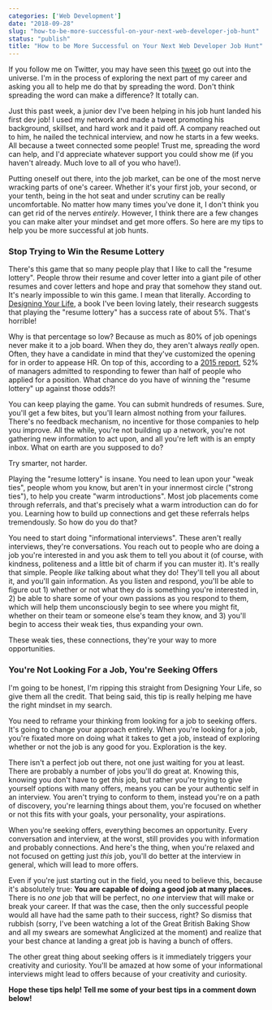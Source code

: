 ```yaml
---
categories: ['Web Development']
date: "2018-09-28"
slug: "how-to-be-more-successful-on-your-next-web-developer-job-hunt"
status: "publish"
title: "How to be More Successful on Your Next Web Developer Job Hunt"
---
```


If you follow me on Twitter, you may have seen this [tweet](https://twitter.com/kyleshevlin/status/1041735370478542851) go out into the universe. I'm in the process of exploring the next part of my career and asking you all to help me do that by spreading the word. Don't think spreading the word can make a difference? It totally can.

Just this past week, a junior dev I've been helping in his job hunt landed his first dev job! I used my network and made a tweet promoting his background, skillset, and hard work and it paid off. A company reached out to him, he nailed the technical interview, and now he starts in a few weeks. All because a tweet connected some people! Trust me, spreading the word can help, and I'd appreciate whatever support you could show me (if you haven't already. Much love to all of you who have!).

Putting oneself out there, into the job market, can be one of the most nerve wracking parts of one's career. Whether it's your first job, your second, or your tenth, being in the hot seat and under scrutiny can be really uncomfortable. No matter how many times you've done it, I don't think you can get rid of the nerves _entirely_. However, I think there are a few changes you can make alter your mindset and get more offers. So here are my tips to help you be more successful at job hunts.

### Stop Trying to Win the Resume Lottery

There's this game that so many people play that I like to call the "resume lottery". People throw their resume and cover letter into a giant pile of other resumes and cover letters and hope and pray that somehow they stand out. It's nearly impossible to win this game. I mean that literally. According to [Designing Your Life](https://amzn.to/2xvdrPs), a book I've been loving lately, their research suggests that playing the "resume lottery" has a success rate of about 5%. That's horrible!

Why is that percentage so low? Because as much as 80% of job openings never make it to a job board. When they do, they aren't always _really_ open. Often, they have a candidate in mind that they've customized the opening for in order to appease HR. On top of this, according to a [2015 report](http://careerbuildercommunications.com/candidatebehavior/), 52% of managers admitted to responding to fewer than half of people who applied for a position. What chance do you have of winning the "resume lottery" up against those odds?!

You can keep playing the game. You can submit hundreds of resumes. Sure, you'll get a few bites, but you'll learn almost nothing from your failures. There's no feedback mechanism, no incentive for those companies to help you improve. All the while, you're not building up a network, you're not gathering new information to act upon, and all you're left with is an empty inbox. What on earth are you supposed to do?

Try smarter, not harder.

Playing the "resume lottery" is insane. You need to lean upon your "weak ties", people whom you know, but aren't in your innermost circle ("strong ties"), to help you create "warm introductions". Most job placements come through referrals, and that's precisely what a warm introduction can do for you. Learning how to build up connections and get these referrals helps tremendously. So how do you do that?

You need to start doing "informational interviews". These aren't really interviews, they're conversations. You reach out to people who are doing a job you're interested in and you ask them to tell you about it (of course, with kindness, politeness and a little bit of charm if you can muster it). It's really that simple. People _like_ talking about what they do! They'll tell you all about it, and you'll gain information. As you listen and respond, you'll be able to figure out 1) whether or not what they do is something you're interested in, 2) be able to share some of your own passions as you respond to them, which will help them unconsciously begin to see where you might fit, whether on their team or someone else's team they know, and 3) you'll begin to access their weak ties, thus expanding your own.

These weak ties, these connections, they're your way to more opportunities.

### You're Not Looking For a Job, You're Seeking Offers

I'm going to be honest, I'm ripping this straight from Designing Your Life, so give them all the credit. That being said, this tip is really helping me have the right mindset in my search.

You need to reframe your thinking from looking for a job to seeking offers. It's going to change your approach entirely. When you're looking for a job, you're fixated more on doing what it takes to get a job, instead of exploring whether or not the job is any good for you. Exploration is the key.

There isn't a perfect job out there, not one just waiting for you at least. There are probably a number of jobs you'll do great at. Knowing this, knowing you don't have to get _this_ job, but rather you're trying to give yourself options with many offers, means you can be your authentic self in an interview. You aren't trying to conform to them, instead you're on a path of discovery, you're learning things about them, you're focused on whether or not this fits with your goals, your personality, your aspirations.

When you're seeking offers, everything becomes an opportunity. Every conversation and interview, at the worst, still provides you with information and probably connections. And here's the thing, when you're relaxed and not focused on getting just _this_ job, you'll do better at the interview in general, which will lead to more offers.

Even if you're just starting out in the field, you need to believe this, because it's absolutely true: **You are capable of doing a good job at many places.** There is no _one_ job that will be perfect, no _one_ interview that will make or break your career. If that was the case, then the only successful people would all have had the same path to their success, right? So dismiss that rubbish (sorry, I've been watching a lot of the Great British Baking Show and all my swears are somewhat Anglicized at the moment) and realize that your best chance at landing a great job is having a bunch of offers.

The other great thing about seeking offers is it immediately triggers your creativity and curiosity. You'll be amazed at how some of your informational interviews might lead to offers because of your creativity and curiosity.

**Hope these tips help! Tell me some of your best tips in a comment down below!**
